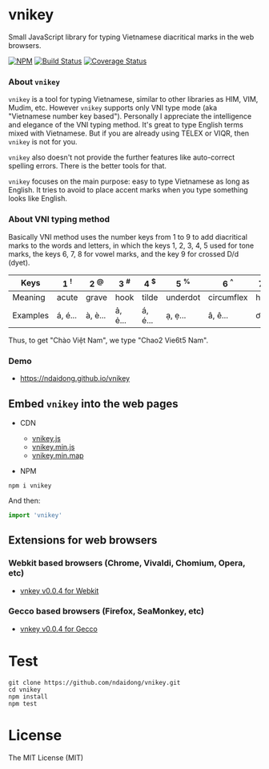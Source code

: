 # vnikey

Small JavaScript library for typing Vietnamese diacritical marks in the web browsers.

[![NPM](https://badge.fury.io/js/vnikey.svg)](https://badge.fury.io/js/vnikey)
[![Build Status](https://travis-ci.org/ndaidong/vnikey.svg?branch=master)](https://travis-ci.org/ndaidong/vnikey)
[![Coverage Status](https://coveralls.io/repos/github/ndaidong/vnikey/badge.svg?branch=master)](https://coveralls.io/github/ndaidong/vnikey?branch=master)

### About `vnikey`

`vnikey` is a tool for typing Vietnamese, similar to other libraries as HIM, VIM, Mudim, etc. However `vnikey` supports only VNI type mode (aka "Vietnamese number key based"). Personally I appreciate the intelligence and elegance of the VNI typing method. It's great to type English terms mixed with Vietnamese. But if you are already using TELEX or VIQR,  then `vnikey` is not for you.

`vnikey` also doesn't not provide the further features like auto-correct spelling errors. There is the better tools for that.

`vnikey` focuses on the main purpose: easy to type Vietnamese as long as English. It tries to avoid to place accent marks when you type something looks like English.

### About VNI typing method

Basically VNI method uses the number keys from 1 to 9 to add diacritical marks to the words and letters, in which the keys 1, 2, 3, 4, 5 used for tone marks, the keys 6, 7, 8 for vowel marks, and the key 9 for crossed D/d (dyet).

| Keys | 1 <sup>!</sup> | 2 <sup>@</sup> | 3 <sup>#</sup> | 4 <sup>$</sup> | 5  <sup>%</sup> | 6 <sup>^</sup> | 7 <sup>&</sup> | 8 <sup>*</sup> | 9 <sup>(</sup> |
|--|--|--|--|--|--|--|--|--|--|
| Meaning | acute | grave | hook | tilde | underdot | circumflex | horn | breve | dyet
| Examples | á, é... | à, è... | ả, ẻ... | á, é... | ạ, ẹ... | â, ê... | ơ, ư | ă | đ, Đ |


Thus, to get "Chào Việt Nam", we type "Chao2 Vie6t5 Nam".

### Demo

- https://ndaidong.github.io/vnikey


##  Embed `vnikey` into the web pages

- CDN

  - [vnikey.js](https://cdn.jsdelivr.net/npm/vnikey@latest/dist/vnikey.js)
  - [vnikey.min.js](https://cdn.jsdelivr.net/npm/vnikey@latest/dist/vnikey.min.js)
  - [vnikey.min.map](https://cdn.jsdelivr.net/npm/vnikey@latest/dist/vnikey.min.map)


- NPM

```
npm i vnikey
```

And then:

```js
import 'vnikey'
```

## Extensions for web browsers

### Webkit based browsers (Chrome, Vivaldi, Chomium, Opera, etc)

- [vnkey v0.0.4 for Webkit](https://github.com/ndaidong/vnikey/releases/download/v0.0.4/vnkey_v0.0.4_webkit.zip)

### Gecco based browsers (Firefox, SeaMonkey, etc)

- [vnkey v0.0.4 for Gecco](https://github.com/ndaidong/vnikey/releases/download/v0.0.4/vnkey_v0.0.4_gecco.zip)


# Test

```
git clone https://github.com/ndaidong/vnikey.git
cd vnikey
npm install
npm test
```

# License

The MIT License (MIT)
